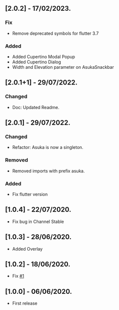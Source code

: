 ## [2.0.2] - 17/02/2023.

### Fix

- Remove deprecated symbols for flutter 3.7

### Added

- Added Cupertino Modal Popup
- Added Cupertino Dialog
- Width and Elevation parameter on AsukaSnackbar

## [2.0.1+1] - 29/07/2022.

### Changed

- Doc: Updated Readme.

## [2.0.1] - 29/07/2022.

### Changed

- Refactor: Asuka is now a singleton.

### Removed

- Removed imports with prefix asuka.

### Added

- Fix flutter version

## [1.0.4] - 22/07/2020.

- Fix bug in Channel Stable

## [1.0.3] - 28/06/2020.

- Added Overlay

## [1.0.2] - 18/06/2020.

- Fix [#1](https://github.com/Flutterando/asuka/issues/1)

## [1.0.0] - 06/06/2020.

- First release
